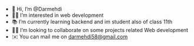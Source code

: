 - 👋 Hi, I’m @Darmehdi
- 👨‍💻 I’m interested in web development 
- 📚 I’m currently learning backend and im student also of class 11th
- 🤝🏻 I’m looking to collaborate on some projects related Web development
- ✉️ You can mail me on darmehdi58@gmail.com

<!---
Darmehdi/Darmehdi is a ✨ special ✨ repository because its `README.md` (this file) appears on your GitHub profile.
You can click the Preview link to take a look at your changes.
--->
